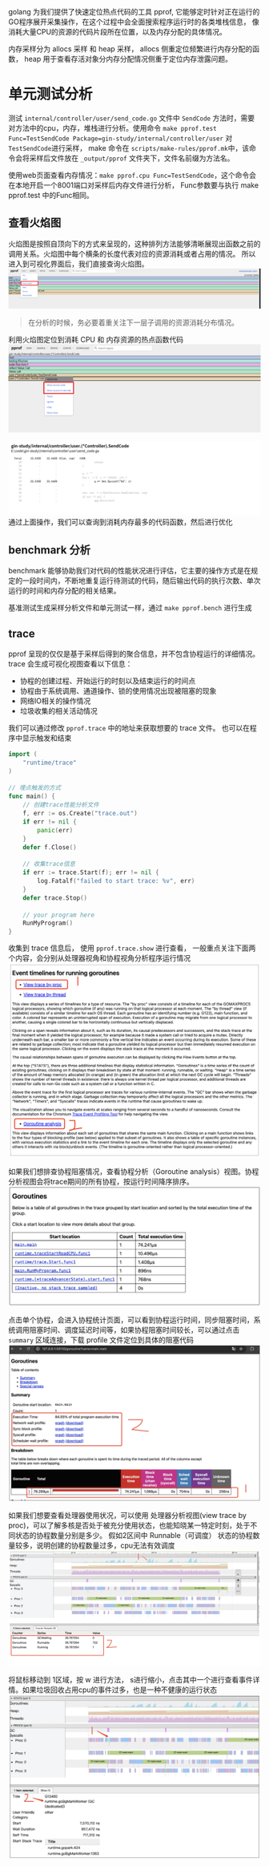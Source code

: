 golang 为我们提供了快速定位热点代码的工具 pprof, 它能够定时针对正在运行的GO程序展开采集操作，在这个过程中会全面搜索程序运行时的各类堆栈信息，
像消耗大量CPU的资源的代码片段所在位置，以及内存分配的具体情况。

内存采样分为 allocs 采样 和 heap 采样， allocs 侧重定位频繁进行内存分配的函数， heap 用于查看存活对象分内存分配情况侧重于定位内存泄露问题。

# 单元测试分析
测试 `internal/controller/user/send_code.go` 文件中 `SendCode` 方法时，需要对方法中的cpu，内存，堆栈进行分析。使用命令 
`make pprof.test Func=TestSendCode Package=gin-study/internal/controller/user` 对`TestSendCode`进行采样， make 命令在
`scripts/make-rules/pprof.mk`中，该命令会将采样后文件放在 `_output/pprof` 文件夹下，文件名前缀为方法名。

使用web页面查看内存情况：`make pprof.cpu Func=TestSendCode`，这个命令会在本地开启一个8001端口对采样后内存文件进行分析，
Func参数要与执行 make pprof.test 中的Func相同。

## 查看火焰图
火焰图是按照自顶向下的方式来呈现的，这种排列方法能够清晰展现出函数之前的调用关系。火焰图中每个横条的长度代表对应的资源消耗或者占用的情况。
所以进入到可视化界面后，我们直接查询火焰图。
![img.png](./imgs/TestSendCode内存火焰图.png) 
> 在分析的时候，务必要着重关注下一层子调用的资源消耗分布情况。

利用火焰图定位到消耗 CPU 和 内存资源的热点函数代码
![img.png](./imgs/showSourceCode.png)  

![img.png](./imgs/sourceCode.png) 
通过上面操作，我们可以查询到消耗内存最多的代码函数，然后进行优化

## benchmark 分析
benchmark 能够协助我们对代码的性能状况进行评估，它主要的操作方式是在规定的一段时间内，不断地重复运行待测试的代码，随后输出代码的执行次数、单次运行的时间和内存分配的相关结果。

基准测试生成采样分析文件和单元测试一样，通过 `make pprof.bench` 进行生成

## trace
pprof 呈现的仅仅是基于采样后得到的聚合信息，并不包含协程运行的详细情况。 trace 会生成可视化视图查看以下信息：
- 协程的创建过程、开始运行的时刻以及结束运行的时间点
- 协程由于系统调用、通道操作、锁的使用情况出现被阻塞的现象
- 网络IO相关的操作情况
- 垃圾收集的相关活动情况

我们可以通过修改 `pprof.trace` 中的地址来获取想要的 trace 文件。 也可以在程序中显示触发和结束
```go
import (
    "runtime/trace"
)

// 埋点触发的方式
func main() {
    // 创建trace性能分析文件
    f, err := os.Create("trace.out")
    if err != nil {
        panic(err)
    }
    defer f.Close()
    
	// 收集trace信息
    if err := trace.Start(f); err != nil {
        log.Fatalf("failed to start trace: %v", err)
    }
    defer trace.Stop()

    // your program here
    RunMyProgram()
}
```
收集到 trace 信息后， 使用 `pprof.trace.show` 进行查看， 一般重点关注下面两个内容，会分别从处理器视角和协程视角分析程序运行情况
![img.png](./imgs/trace重点关注信息.png)

如果我们想排查协程阻塞情况，查看协程分析（Goroutine analysis）视图。协程分析视图会将trace期间的所有协程，按运行时间降序排序。
![img.png](./imgs/运行协程排序.png)

点击单个协程，会进入协程统计页面，可以看到协程运行时间，同步阻塞时间，系统调用阻塞时间、调度延迟时间等，如果协程阻塞时间较长，可以通过点击 `summary` 区域连接，下载 profile 文件定位到具体的阻塞代码
![img.png](./imgs/协程统计页面.png)

如果我们想要查看处理器使用状况，可以使用 处理器分析视图(view trace by proc)，可以了解多核是否处于被充分使用状态，也能知晓某一特定时刻，处于不同状态的协程数量分别是多少。
假如2区间中 Runnable（可调度） 状态的协程数量较多，说明创建的协程数量过多，cpu无法有效调度
![img.png](./imgs/处理器分析视图.png)

将鼠标移动到 1区域，按 w 进行方法， s进行缩小，点击其中一个进行查看事件详情。如果垃圾回收占用cpu的事件过多，也是一种不健康的运行状态
![img.png](./imgs/事件详情.png)